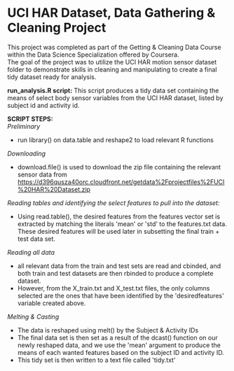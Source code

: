 # UCI HAR Dataset, Data Gathering & Cleaning Project  
This project was completed as part of the Getting & Cleaning Data Course within the Data Science Specialization offered by Coursera.  
The goal of the project was to utilize the UCI HAR motion sensor dataset folder to demonstrate skills in cleaning and manipulating to create a final tidy dataset ready for analysis.  

**run_analysis.R script:**
This script produces a tidy data set containing the means of select body sensor variables from the UCI HAR dataset, listed by subject id and activity id. 

**SCRIPT STEPS:**  
*Preliminary*
- run library() on data.table and reshape2 to load relevant R functions

*Downloading* 
- download.file() is used to download the zip file containing the relevant sensor data from https://d396qusza40orc.cloudfront.net/getdata%2Fprojectfiles%2FUCI%20HAR%20Dataset.zip

*Reading tables and identifying the select features to pull into the dataset:* 
- Using read.table(), the desired features from the features vector set is extracted by matching the literals 'mean' or 'std' to the features.txt data. These desired features will be used later in subsetting the final train + test data set. 

*Reading all data*
- all relevant data from the train and test sets are read and cbinded, and both train and test datasets are then rbinded to produce a complete dataset. 
- However, from the X_train.txt and X_test.txt files, the only columns selected are the ones that have been identified by the 'desiredfeatures' variable created above. 

*Melting & Casting*
- The data is reshaped using melt() by the Subject & Activity IDs
- The final data set is then set as a result of the dcast() function on our newly reshaped data, and we use the 'mean' argument to produce the means of each wanted features based on the subject ID and activity ID. 
- This tidy set is then written to a text file called 'tidy.txt'
      
